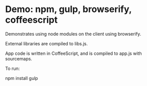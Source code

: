 Demo: npm, gulp, browserify, coffeescript
===============================

Demonstrates using node modules on the client using browserify.

External libraries are compiled to libs.js.

App code is written in CoffeeScript, and is compiled to app.js with sourcemaps.

To run:

  npm install
  gulp